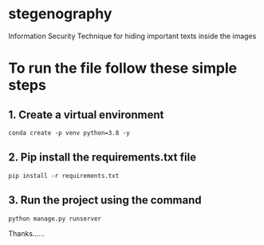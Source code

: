 # stegenography
Information Security Technique for hiding important texts inside the images

# To run the file follow these simple steps

## 1. Create a virtual environment
```
conda create -p venv python=3.8 -y
```

## 2. Pip install the requirements.txt file
```
pip install -r requirements.txt
```

## 3. Run the project using the command
```
python manage.py runserver
```

Thanks......
